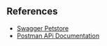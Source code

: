 ## References
- [Swagger Petstore](https://petstore.swagger.io/)
- [Postman APi Documentation](https://praveendavidmathew.medium.com/the-hidden-gem-postman-api-and-documentation-feature-b065ab579dd)

